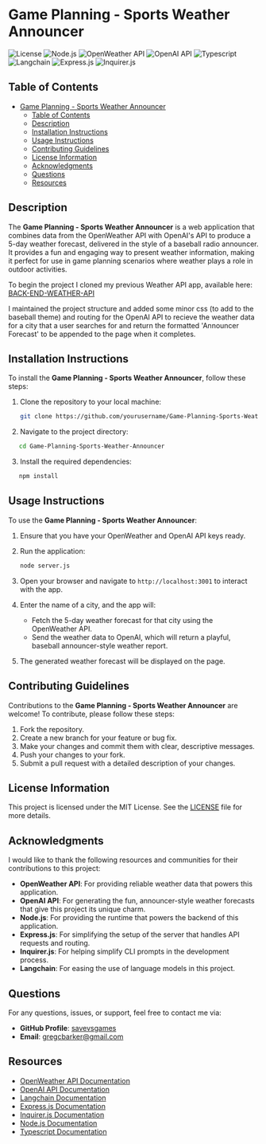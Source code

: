# Game Planning - Sports Weather Announcer

![License](https://img.shields.io/badge/license-MIT-blue.svg)
![Node.js](https://img.shields.io/badge/Node.js-16.14.0-green?logo=node.js)
![OpenWeather API](https://img.shields.io/badge/OpenWeather_API-00688B?logo=openweathermap)
![OpenAI API](https://img.shields.io/badge/OpenAI_API-412991?logo=openai)
![Typescript](https://img.shields.io/badge/Typescript-4.7.2-blue?logo=typescript)
![Langchain](https://img.shields.io/badge/Langchain-FF5733?logo=langchain)
![Express.js](https://img.shields.io/badge/Express.js-000000?logo=express)
![Inquirer.js](https://img.shields.io/badge/Inquirer.js-ff69b4?logo=npm)

## Table of Contents

- [Game Planning - Sports Weather Announcer](#game-planning---sports-weather-announcer)
  - [Table of Contents](#table-of-contents)
  - [Description](#description)
  - [Installation Instructions](#installation-instructions)
  - [Usage Instructions](#usage-instructions)
  - [Contributing Guidelines](#contributing-guidelines)
  - [License Information](#license-information)
  - [Acknowledgments](#acknowledgments)
  - [Questions](#questions)
  - [Resources](#resources)

## Description

The **Game Planning - Sports Weather Announcer** is a web application that combines data from the OpenWeather API with OpenAI's API to produce a 5-day weather forecast, delivered in the style of a baseball radio announcer. It provides a fun and engaging way to present weather information, making it perfect for use in game planning scenarios where weather plays a role in outdoor activities.

To begin the project I cloned my previous Weather API app, available here: [BACK-END-WEATHER-API](https://github.com/savevsgames/BackEnd-WeatherAPI)

I maintained the project structure and added some minor css (to add to the baseball theme) and routing for the OpenAI API to recieve the weather data for a city that a user searches for and return the formatted 'Announcer Forecast' to be appended to the page when it completes.

## Installation Instructions

To install the **Game Planning - Sports Weather Announcer**, follow these steps:

1. Clone the repository to your local machine:

   ```bash
   git clone https://github.com/yourusername/Game-Planning-Sports-Weather-Announcer.git
   ```

2. Navigate to the project directory:

```bash
   cd Game-Planning-Sports-Weather-Announcer
```

3. Install the required dependencies:

```bash
   npm install
```

## Usage Instructions

To use the **Game Planning - Sports Weather Announcer**:

1. Ensure that you have your OpenWeather and OpenAI API keys ready.
2. Run the application:

   ```bash
   node server.js
   ```

3. Open your browser and navigate to `http://localhost:3001` to interact with the app.
4. Enter the name of a city, and the app will:
   - Fetch the 5-day weather forecast for that city using the OpenWeather API.
   - Send the weather data to OpenAI, which will return a playful, baseball announcer-style weather report.
5. The generated weather forecast will be displayed on the page.

## Contributing Guidelines

Contributions to the **Game Planning - Sports Weather Announcer** are welcome! To contribute, please follow these steps:

1. Fork the repository.
2. Create a new branch for your feature or bug fix.
3. Make your changes and commit them with clear, descriptive messages.
4. Push your changes to your fork.
5. Submit a pull request with a detailed description of your changes.

## License Information

This project is licensed under the MIT License. See the [LICENSE](LICENSE) file for more details.

## Acknowledgments

I would like to thank the following resources and communities for their contributions to this project:

- **OpenWeather API**: For providing reliable weather data that powers this application.
- **OpenAI API**: For generating the fun, announcer-style weather forecasts that give this project its unique charm.
- **Node.js**: For providing the runtime that powers the backend of this application.
- **Express.js**: For simplifying the setup of the server that handles API requests and routing.
- **Inquirer.js**: For helping simplify CLI prompts in the development process.
- **Langchain**: For easing the use of language models in this project.

## Questions

For any questions, issues, or support, feel free to contact me via:

- **GitHub Profile**: [savevsgames](https://github.com/savevsgames)
- **Email**: [gregcbarker@gmail.com](mailto:gregcbarker@gmail.com)

## Resources

- [OpenWeather API Documentation](https://openweathermap.org/api)
- [OpenAI API Documentation](https://platform.openai.com/docs/)
- [Langchain Documentation](https://docs.langchain.com/docs/)
- [Express.js Documentation](https://expressjs.com/)
- [Inquirer.js Documentation](https://www.npmjs.com/package/inquirer)
- [Node.js Documentation](https://nodejs.org/)
- [Typescript Documentation](https://www.typescriptlang.org/)
